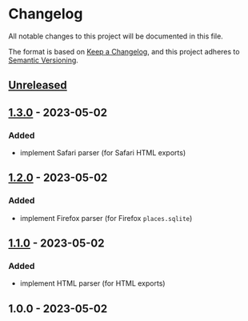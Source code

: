 # Changelog

All notable changes to this project will be documented in this file.

The format is based on [Keep a Changelog](https://keepachangelog.com/en/1.0.0/),
and this project adheres to [Semantic Versioning](https://semver.org/spec/v2.0.0.html).

## [Unreleased]


## [1.3.0] - 2023-05-02
### Added
- implement Safari parser (for Safari HTML exports)


## [1.2.0] - 2023-05-02
### Added
- implement Firefox parser (for Firefox `places.sqlite`)


## [1.1.0] - 2023-05-02
### Added
- implement HTML parser (for HTML exports)


## 1.0.0 - 2023-05-02

[Unreleased]: https://github.com/BombenProdukt/package_slug/compare/1.3.0...HEAD
[1.3.0]: https://github.com/BombenProdukt/package_slug/compare/1.2.0...1.3.0
[1.2.0]: https://github.com/BombenProdukt/package_slug/compare/1.1.0...1.2.0
[1.1.0]: https://github.com/BombenProdukt/package_slug/compare/1.0.0...1.1.0

